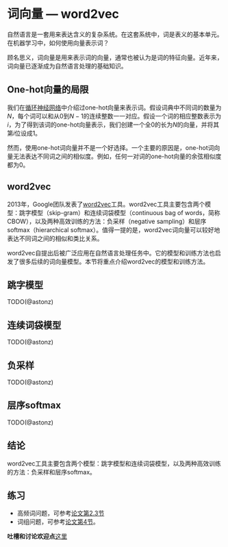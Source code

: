 # 词向量 — word2vec


自然语言是一套用来表达含义的复杂系统。在这套系统中，词是表义的基本单元。在机器学习中，如何使用向量表示词？

顾名思义，词向量是用来表示词的向量，通常也被认为是词的特征向量。近年来，词向量已逐渐成为自然语言处理的基础知识。


## One-hot向量的局限

我们在[循环神经网络](../chapter_recurrent-neural-networks/rnn-scratch.md)中介绍过one-hot向量来表示词。假设词典中不同词的数量为$N$，每个词可以和从0到$N-1$的连续整数一一对应。假设一个词的相应整数表示为$i$，为了得到该词的one-hot向量表示，我们创建一个全0的长为$N$的向量，并将其第$i$位设成1。

然而，使用one-hot词向量并不是一个好选择。一个主要的原因是，one-hot词向量无法表达不同词之间的相似度。例如，任何一对词的one-hot向量的余弦相似度都为0。


## word2vec

2013年，Google团队发表了[word2vec](https://code.google.com/archive/p/word2vec/)工具。word2vec工具主要包含两个模型：跳字模型（skip-gram）和连续词袋模型（continuous bag of words，简称CBOW），以及两种高效训练的方法：负采样（negative sampling）和层序softmax（hierarchical softmax）。值得一提的是，word2vec词向量可以较好地表达不同词之间的相似和类比关系。

word2vec自提出后被广泛应用在自然语言处理任务中。它的模型和训练方法也启发了很多后续的词向量模型。本节将重点介绍word2vec的模型和训练方法。



## 跳字模型

TODO(@astonz)


## 连续词袋模型

TODO(@astonz)

## 负采样

TODO(@astonz)

## 层序softmax

TODO(@astonz)

## 结论

word2vec工具主要包含两个模型：跳字模型和连续词袋模型，以及两种高效训练的方法：负采样和层序softmax。


## 练习

* 高频词问题，可参考[论文第2.3节](https://papers.nips.cc/paper/5021-distributed-representations-of-words-and-phrases-and-their-compositionality.pdf)
* 词组问题，可参考[论文第4节](https://papers.nips.cc/paper/5021-distributed-representations-of-words-and-phrases-and-their-compositionality.pdf)。


**吐槽和讨论欢迎点**[这里](https://discuss.gluon.ai/t/topic/4203)

